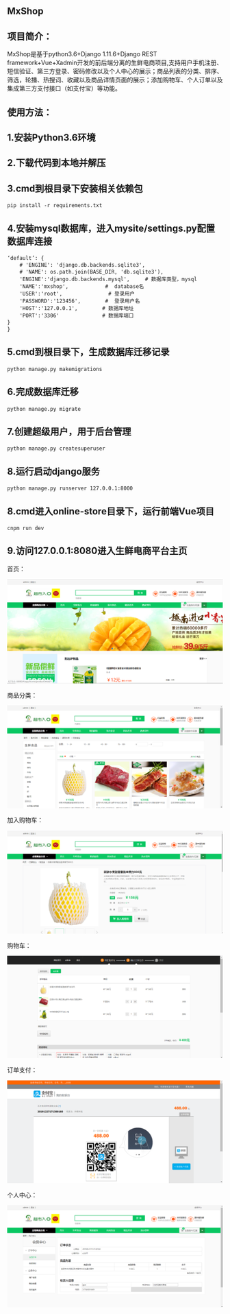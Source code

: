 MxShop
-------
项目简介：
-------
MxShop是基于python3.6+Django 1.11.6+Django REST framework+Vue+Xadmin开发的前后端分离的生鲜电商项目,支持用户手机注册、短信验证、第三方登录、密码修改以及个人中心的展示；商品列表的分类、排序、筛选，轮播、热搜词、收藏以及商品详情页面的展示；添加购物车、个人订单以及集成第三方支付接口（如支付宝）等功能。

使用方法：
-------
1.安装Python3.6环境
-------
2.下载代码到本地并解压
-------
3.cmd到根目录下安装相关依赖包
-------
```
pip install -r requirements.txt
```
4.安装mysql数据库，进入mysite/settings.py配置数据库连接
-------

```DATABASES = {
‘default’: {
    # 'ENGINE': 'django.db.backends.sqlite3',
    # 'NAME': os.path.join(BASE_DIR, 'db.sqlite3'),
    'ENGINE':'django.db.backends.mysql',     # 数据库类型，mysql
    'NAME':'mxshop',            #  database名
    'USER':'root',               # 登录用户
    'PASSWORD':'123456',        #  登录用户名
    'HOST':'127.0.0.1',        # 数据库地址
    'PORT':'3306'              # 数据库端口
}
}
```
5.cmd到根目录下，生成数据库迁移记录
-------
```
python manage.py makemigrations
```
6.完成数据库迁移
-------
```
python manage.py migrate 
```
7.创建超级用户，用于后台管理
-------
```
python manage.py createsuperuser
```
8.运行启动django服务
-------
```
python manage.py runserver 127.0.0.1:8000
```
8.cmd进入online-store目录下，运行前端Vue项目
-------
```
cnpm run dev
```
9.访问127.0.0.1:8080进入生鲜电商平台主页
-------
首页：

![](https://github.com/PyGuojun/MxShop/blob/master/image/my_logo.png)

商品分类：

![](https://github.com/PyGuojun/MxShop/blob/master/image/shop_category.png)

加入购物车：

![](https://github.com/PyGuojun/MxShop/blob/master/image/shop_car.png)

购物车：

![](https://github.com/PyGuojun/MxShop/blob/master/image/order.png)

订单支付：

![](https://github.com/PyGuojun/MxShop/blob/master/image/pay.png)

个人中心：

![](https://github.com/PyGuojun/MxShop/blob/master/image/personal.png)
